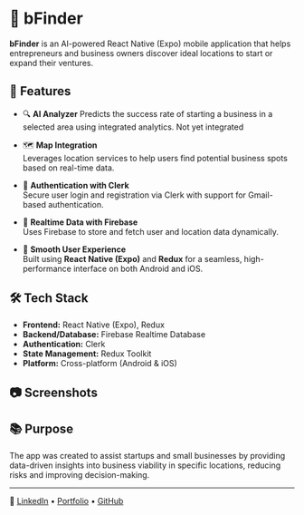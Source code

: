 # 📍 bFinder

**bFinder** is an AI-powered React Native (Expo) mobile application that helps entrepreneurs and business owners discover ideal locations to start or expand their ventures.

## 🚀 Features

- 🔍 **AI Analyzer** 
  Predicts the success rate of starting a business in a selected area using integrated analytics. Not yet integrated

- 🗺️ **Map Integration**  
  Leverages location services to help users find potential business spots based on real-time data.

- 🔐 **Authentication with Clerk**  
  Secure user login and registration via Clerk with support for Gmail-based authentication.

- 📡 **Realtime Data with Firebase**  
  Uses Firebase to store and fetch user and location data dynamically.

- 🧭 **Smooth User Experience**  
  Built using **React Native (Expo)** and **Redux** for a seamless, high-performance interface on both Android and iOS.

## 🛠️ Tech Stack

- **Frontend:** React Native (Expo), Redux
- **Backend/Database:** Firebase Realtime Database
- **Authentication:** Clerk
- **State Management:** Redux Toolkit
- **Platform:** Cross-platform (Android & iOS)

## 📷 Screenshots

<!-- Add your screenshots here -->
<!-- ![Home Screen](screenshots/home.png) -->
<!-- ![Prediction Screen](screenshots/prediction.png) -->

## 📚 Purpose

The app was created to assist startups and small businesses by providing data-driven insights into business viability in specific locations, reducing risks and improving decision-making.

---

🔗 [LinkedIn](https://linkedin.com/in/mohassinhussain) • [Portfolio](https://mohassinhussainbmd.vercel.app) • [GitHub](https://github.com/MohassinHussain)
